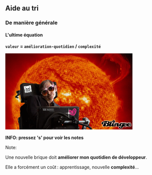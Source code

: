 ## Aide au tri

### De manière générale

#### L'ultime équation

**``valeur`` = ``amélioration-quotidien`` / ``complexité``**

![](images/hawking.gif)

**INFO: pressez 's' pour voir les notes**

Note:

Une nouvelle brique doit **améliorer mon quotidien de développeur**.

Elle a forcément un coût : apprentissage, nouvelle **complexité**…
